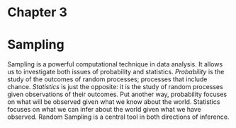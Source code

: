Chapter 3
=========

Sampling
========

Sampling is a powerful computational technique in data analysis. It allows us
to investigate both issues of probability and statistics. *Probability* is the
study of the outcomes of random processes; processes that include chance.
*Statistics* is just the opposite: it is the study of random processes given
observations of their outcomes. Put another way, probability focuses on what
will be observed given what we know about the world. Statistics focuses on
what we can infer about the world given what we have observed. Random Sampling
is a central tool in both directions of inference.
